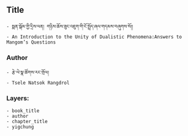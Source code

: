 ## Title
	- སྨན་སྒོམ་གྱི་དྲིས་ལན། གཉིས་ཆོས་ཟུང་འཇུག་གི་ངོ་སྤྲོད་ཞལ་གདམས་བཞུགས་སོ།།
	- An Introduction to the Unity of Dualistic Phenomena:Answers to Mangom’s Questions

### Author
	- རྩེ་ལེ་སྣ་ཚོགས་རང་གྲོལ།
	- Tsele Natsok Rangdrol

### Layers:
	- book_title
	- author
	- chapter_title
	- yigchung
